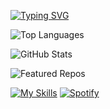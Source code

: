 <a href="https://git.io/typing-svg"><img src="https://readme-typing-svg.demolab.com?font=Fira+Code&pause=1000&color=297E24&width=435&lines=Haloo!!%2C+My+name+is+Fauzan;I+am+a+junior+programmer" alt="Typing SVG" /></a>

![Top Languages](https://github-readme-stats.vercel.app/api/top-langs/?username=AhmadAkmalFauzan&layout=compact&theme=radical)

![GitHub Stats](https://github-readme-stats.vercel.app/api?username=AhmadAkmalFauzan&show_icons=true&theme=dracula)

![Featured Repos](https://github-readme-stats.vercel.app/api/pin/?username=AhmadAkmalFauzan&repo=REPO_NAME&theme=dark)

[![My Skills](https://skillicons.dev/icons?i=kali,linux,php,html,css,cs,py)](https://skillicons.dev)
[![Spotify](https://spotify-github-profile.vercel.app/api/view?uid=SPOTIFY_USER_ID&cover_image=true&theme=novatorem)](https://open.spotify.com/user/SPOTIFY_USER_ID)


